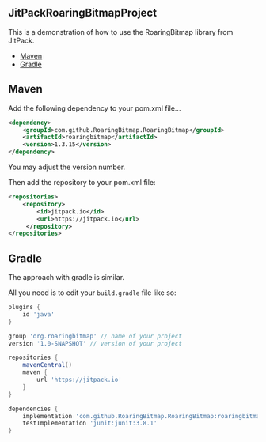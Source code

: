 ## JitPackRoaringBitmapProject

This is a demonstration of how to use the RoaringBitmap library from JitPack.

- [Maven](#maven)
- [Gradle](#gradle)


## Maven

Add the following dependency to your pom.xml file...

```xml
<dependency>
    <groupId>com.github.RoaringBitmap.RoaringBitmap</groupId>
    <artifactId>roaringbitmap</artifactId>
    <version>1.3.15</version>
</dependency>
```

You may adjust the version number.

Then add the repository to your pom.xml file:

```xml
<repositories>
    <repository>
        <id>jitpack.io</id>
        <url>https://jitpack.io</url>
     </repository>
</repositories>
```

## Gradle

The approach with gradle is similar.

All you need is to edit your `build.gradle` file like so:

```groovy
plugins {
    id 'java'
}

group 'org.roaringbitmap' // name of your project
version '1.0-SNAPSHOT' // version of your project

repositories {
    mavenCentral()
    maven {
        url 'https://jitpack.io'
    }
}

dependencies {
    implementation 'com.github.RoaringBitmap.RoaringBitmap:roaringbitmap:1.3.15'
    testImplementation 'junit:junit:3.8.1'
}
```
